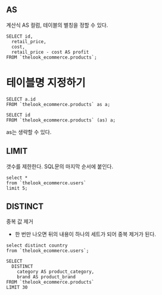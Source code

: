 
AS
----
계산식 AS 컬럼, 테이블의 별칭을 정할 수 있다.

```
SELECT id,
  retail_price,
  cost,
  retail_price - cost AS profit
FROM `thelook_ecommerce.products`;
```

# 테이블명 지정하기
```
SELECT a.id
FROM `thelook_ecommerce.products` as a;
```

```
SELECT id
FROM `thelook_ecommerce.products` (as) a;
```
as는 생략할 수 있다.

LIMIT
-----
갯수를 제한한다. SQL문의 마지막 순서에 붙인다. 
```
select *
from `thelook_ecommerce.users` 
limit 5;
```

DISTINCT
--------
중복 값 제거
- 한 번만 나오면 뒤의 내용이 하나의 세트가 되어 중복 제거가 된다.

```
select distinct country
from `thelook_ecommerce.users`;
```

```
SELECT 
  DISTINCT
    category AS product_category,
    brand AS product_brand
FROM `thelook_ecommerce.products`
LIMIT 30
```

